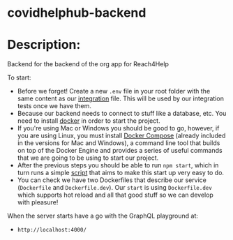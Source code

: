 # covidhelphub-backend

# Description:

Backend for the backend of the org app for Reach4Help

To start:

- Before we forget! Create a new `.env` file in your root folder with the same content as our [integration](/.env.integration) file. This will be used by our integration tests once we have them.
- Because our backend needs to connect to stuff like a database, etc. You need to install [docker](https://www.docker.com/get-started) in order to start the project.
- If you're using Mac or Windows you should be good to go, however, if you are using Linux, you must install [Docker Compose](https://docs.docker.com/compose/install/) (already included in the versions for Mac and Windows), a command line tool that builds on top of the Docker Engine and provides a series of useful commands that we are going to be using to start our project.
- After the previous steps you should be able to run `npm start`, which in turn runs a simple [script](/scripts/start.sh) that aims to make this start up very easy to do.
- You can check we have two Dockerfiles that describe our service (`Dockerfile` and `Dockerfile.dev`). Our `start` is using `Dockerfile.dev` which supports hot reload and all that good stuff so we can develop with pleasure!

When the server starts have a go with the GraphQL playground at:

- `http://localhost:4000/`
